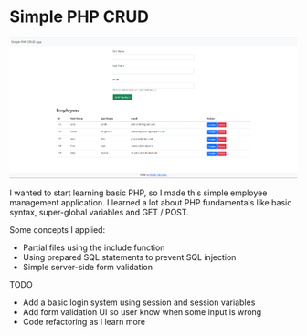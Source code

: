# Simple PHP CRUD

<img src="image-example/php_crud.png">

I wanted to start learning basic PHP, so I made this simple employee management application. I learned a lot about PHP fundamentals like basic syntax, super-global variables and GET / POST.

Some concepts I applied:
* Partial files using the include function
* Using prepared SQL statements to prevent SQL injection
* Simple server-side form validation

TODO
* Add a basic login system using session and session variables
* Add form validation UI so user know when some input is wrong
* Code refactoring  as I learn more
 
